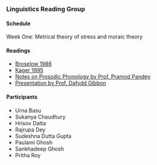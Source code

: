 
### Linguistics Reading Group 

#### Schedule
Week One: Metrical theory of stress and moraic theory

#### Readings
- [Broselow 1986](/files/1996_broselow.pdf)
- [Kager 1995](/files/1995_kager.pdf)
- [Notes on Prosodic Phonology by Prof. Pramod Pandey](/files/pp.pdf)
- [Presentation by Prof. Dafydd Gibbon](files/dg.pdf)

#### Participants
- Urna Basu
- Sukanya Chaudhury
- Hrisov Datta
- Rajrupa Dey
- Sudeshna Dutta Gupta
- Paulami Ghosh
- Sankhadeep Ghosh
- Pritha Roy
